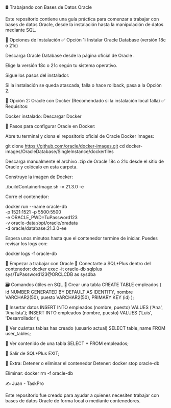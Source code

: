 🛢️ Trabajando con Bases de Datos Oracle

Este repositorio contiene una guía práctica para comenzar a trabajar con bases de datos Oracle, desde la instalación hasta la manipulación de datos mediante SQL.

🧩 Opciones de Instalación
✅ Opción 1: Instalar Oracle Database (versión 18c o 21c)

Descarga Oracle Database desde la página oficial de Oracle
.

Elige la versión 18c o 21c según tu sistema operativo.

Sigue los pasos del instalador.

Si la instalación se queda atascada, falla o hace rollback, pasa a la Opción 2.

🐳 Opción 2: Oracle con Docker (Recomendado si la instalación local falla)
✅ Requisitos:

Docker instalado: Descargar Docker

🧱 Pasos para configurar Oracle en Docker:

Abre tu terminal y clona el repositorio oficial de Oracle Docker Images:

git clone https://github.com/oracle/docker-images.git
cd docker-images/OracleDatabase/SingleInstance/dockerfiles


Descarga manualmente el archivo .zip de Oracle 18c o 21c desde el sitio de Oracle y colócalo en esta carpeta.

Construye la imagen de Docker:

./buildContainerImage.sh -v 21.3.0 -e


Corre el contenedor:

docker run --name oracle-db \
  -p 1521:1521 -p 5500:5500 \
  -e ORACLE_PWD=TuPassword123 \
  -v oracle-data:/opt/oracle/oradata \
  -d oracle/database:21.3.0-ee


Espera unos minutos hasta que el contenedor termine de iniciar. Puedes revisar los logs con:

docker logs -f oracle-db

🧪 Empezar a trabajar con Oracle
🔗 Conectarte a SQL*Plus dentro del contenedor:
docker exec -it oracle-db sqlplus sys/TuPassword123@ORCLCDB as sysdba

🗃️ Comandos útiles en SQL
📌 Crear una tabla
CREATE TABLE empleados (
  id NUMBER GENERATED BY DEFAULT AS IDENTITY,
  nombre VARCHAR2(50),
  puesto VARCHAR2(50),
  PRIMARY KEY (id)
);

📌 Insertar datos
INSERT INTO empleados (nombre, puesto) VALUES ('Ana', 'Analista');
INSERT INTO empleados (nombre, puesto) VALUES ('Luis', 'Desarrollador');

📌 Ver cuántas tablas has creado (usuario actual)
SELECT table_name FROM user_tables;

📌 Ver contenido de una tabla
SELECT * FROM empleados;

🚪 Salir de SQL*Plus
EXIT;

🧼 Extra: Detener o eliminar el contenedor
Detener:
docker stop oracle-db

Eliminar:
docker rm -f oracle-db

✍️ Juan - TaskPro

Este repositorio fue creado para ayudar a quienes necesiten trabajar con bases de datos Oracle de forma local o mediante contenedores.
